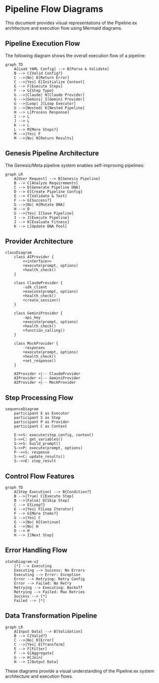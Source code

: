 # Pipeline Flow Diagrams

This document provides visual representations of the Pipeline.ex architecture and execution flow using Mermaid diagrams.

## Pipeline Execution Flow

The following diagram shows the overall execution flow of a pipeline:

```mermaid
graph TD
    A[Load YAML Config] --> B[Parse & Validate]
    B --> C{Valid Config?}
    C -->|No| D[Return Error]
    C -->|Yes| E[Initialize Context]
    E --> F[Execute Steps]
    F --> G{Step Type}
    G -->|Claude| H[Claude Provider]
    G -->|Gemini| I[Gemini Provider]
    G -->|Loop| J[Loop Executor]
    G -->|Nested| K[Nested Pipeline]
    H --> L[Process Response]
    I --> L
    J --> L
    K --> L
    L --> M{More Steps?}
    M -->|Yes| F
    M -->|No| N[Return Results]
```

## Genesis Pipeline Architecture

The Genesis/Meta pipeline system enables self-improving pipelines:

```mermaid
graph LR
    A[User Request] --> B[Genesis Pipeline]
    B --> C[Analyze Requirements]
    C --> D[Generate Pipeline DNA]
    D --> E[Create Pipeline Config]
    E --> F[Validate & Test]
    F --> G{Success?}
    G -->|No| H[Mutate DNA]
    H --> D
    G -->|Yes| I[Save Pipeline]
    I --> J[Execute Pipeline]
    J --> K[Evaluate Fitness]
    K --> L[Update DNA Pool]
```

## Provider Architecture

```mermaid
classDiagram
    class AIProvider {
        <<interface>>
        +execute(prompt, options)
        +health_check()
    }
    
    class ClaudeProvider {
        -sdk_client
        +execute(prompt, options)
        +health_check()
        +create_session()
    }
    
    class GeminiProvider {
        -api_key
        +execute(prompt, options)
        +health_check()
        +function_calling()
    }
    
    class MockProvider {
        -responses
        +execute(prompt, options)
        +health_check()
        +set_response()
    }
    
    AIProvider <|-- ClaudeProvider
    AIProvider <|-- GeminiProvider
    AIProvider <|-- MockProvider
```

## Step Processing Flow

```mermaid
sequenceDiagram
    participant E as Executor
    participant S as Step
    participant P as Provider
    participant C as Context
    
    E->>S: execute(step_config, context)
    S->>C: get_variables()
    S->>S: build_prompt()
    S->>P: execute(prompt, options)
    P-->>S: response
    S->>C: update_results()
    S-->>E: step_result
```

## Control Flow Features

```mermaid
graph TD
    A[Step Execution] --> B{Condition?}
    B -->|True| C[Execute Step]
    B -->|False| D[Skip Step]
    C --> E{Loop?}
    E -->|Yes| F[Loop Iterator]
    F --> G{More Items?}
    G -->|Yes| C
    G -->|No| H[Continue]
    E -->|No| H
    D --> H
    H --> I[Next Step]
```

## Error Handling Flow

```mermaid
stateDiagram-v2
    [*] --> Executing
    Executing --> Success: No Errors
    Executing --> Error: Exception
    Error --> Retrying: Retry Config
    Error --> Failed: No Retry
    Retrying --> Executing: Backoff
    Retrying --> Failed: Max Retries
    Success --> [*]
    Failed --> [*]
```

## Data Transformation Pipeline

```mermaid
graph LR
    A[Input Data] --> B[Validation]
    B --> C{Valid?}
    C -->|No| D[Error]
    C -->|Yes| E[Transform]
    E --> F[Filter]
    F --> G[Aggregate]
    G --> H[Join]
    H --> I[Output Data]
```

These diagrams provide a visual understanding of the Pipeline.ex system architecture and execution flows.
